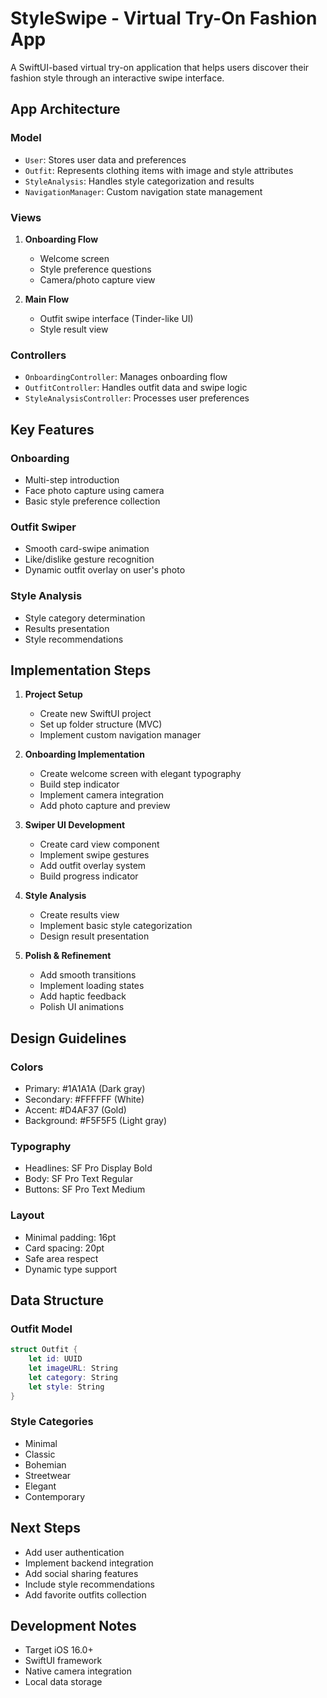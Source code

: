 # StyleSwipe - Virtual Try-On Fashion App

A SwiftUI-based virtual try-on application that helps users discover their fashion style through an interactive swipe interface.

## App Architecture

### Model
- `User`: Stores user data and preferences
- `Outfit`: Represents clothing items with image and style attributes
- `StyleAnalysis`: Handles style categorization and results
- `NavigationManager`: Custom navigation state management

### Views
1. **Onboarding Flow**
   - Welcome screen
   - Style preference questions
   - Camera/photo capture view
   
2. **Main Flow**
   - Outfit swipe interface (Tinder-like UI)
   - Style result view

### Controllers
- `OnboardingController`: Manages onboarding flow
- `OutfitController`: Handles outfit data and swipe logic
- `StyleAnalysisController`: Processes user preferences

## Key Features

### Onboarding
- Multi-step introduction
- Face photo capture using camera
- Basic style preference collection

### Outfit Swiper
- Smooth card-swipe animation
- Like/dislike gesture recognition
- Dynamic outfit overlay on user's photo

### Style Analysis
- Style category determination
- Results presentation
- Style recommendations

## Implementation Steps

1. **Project Setup**
   - Create new SwiftUI project
   - Set up folder structure (MVC)
   - Implement custom navigation manager

2. **Onboarding Implementation**
   - Create welcome screen with elegant typography
   - Build step indicator
   - Implement camera integration
   - Add photo capture and preview

3. **Swiper UI Development**
   - Create card view component
   - Implement swipe gestures
   - Add outfit overlay system
   - Build progress indicator

4. **Style Analysis**
   - Create results view
   - Implement basic style categorization
   - Design result presentation

5. **Polish & Refinement**
   - Add smooth transitions
   - Implement loading states
   - Add haptic feedback
   - Polish UI animations

## Design Guidelines

### Colors
- Primary: #1A1A1A (Dark gray)
- Secondary: #FFFFFF (White)
- Accent: #D4AF37 (Gold)
- Background: #F5F5F5 (Light gray)

### Typography
- Headlines: SF Pro Display Bold
- Body: SF Pro Text Regular
- Buttons: SF Pro Text Medium

### Layout
- Minimal padding: 16pt
- Card spacing: 20pt
- Safe area respect
- Dynamic type support

## Data Structure

### Outfit Model
```swift
struct Outfit {
    let id: UUID
    let imageURL: String
    let category: String
    let style: String
}
```

### Style Categories
- Minimal
- Classic
- Bohemian
- Streetwear
- Elegant
- Contemporary

## Next Steps
- Add user authentication
- Implement backend integration
- Add social sharing features
- Include style recommendations
- Add favorite outfits collection

## Development Notes
- Target iOS 16.0+
- SwiftUI framework
- Native camera integration
- Local data storage
